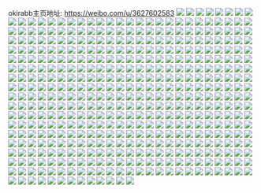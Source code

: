 okirabb主页地址: https://weibo.com/u/3627602583 
![](https://wx4.sinaimg.cn/mw2000/d838d297gy1h962qzg5bhj20u0140jzz.jpg) 
![](https://wx4.sinaimg.cn/mw2000/d838d297gy1h962qyjomoj20u0140qbp.jpg) 
![](https://wx4.sinaimg.cn/mw2000/d838d297gy1h909xjqplmj22c0340hdt.jpg) 
![](https://wx4.sinaimg.cn/mw2000/d838d297gy1h909xnvml2j22c0340npe.jpg) 
![](https://wx4.sinaimg.cn/mw2000/d838d297gy1h909xlpvwrj22c0340kjm.jpg) 
![](https://wx4.sinaimg.cn/mw2000/d838d297gy1h909xgbexjj22c03401ky.jpg) 
![](https://wx4.sinaimg.cn/mw2000/d838d297gy1h909xhuahoj22bz311u0x.jpg) 
![](https://wx4.sinaimg.cn/mw2000/d838d297gy1h8xla5p1idj20ty1hah7g.jpg) 
![](https://wx4.sinaimg.cn/mw2000/d838d297gy1h8xl4bt10aj22c02wve81.jpg) 
![](https://wx4.sinaimg.cn/mw2000/d838d297gy1h8xl4b0o30j21u32hfx3s.jpg) 
![](https://wx4.sinaimg.cn/mw2000/d838d297gy1h8xlaxd84kj20hk0u00wl.jpg) 
![](https://wx4.sinaimg.cn/mw2000/d838d297gy1h8xl3xs5s3j20k00zk41r.jpg) 
![](https://wx4.sinaimg.cn/mw2000/d838d297gy1h8xl3xgr56j20w11jojwt.jpg) 
![](https://wx4.sinaimg.cn/mw2000/d838d297gy1h8xl491vkjj20wd0ihten.jpg) 
![](https://wx4.sinaimg.cn/mw2000/d838d297gy1h8xl6fhgidj20sg47pb2a.jpg) 
![](https://wx4.sinaimg.cn/mw2000/d838d297gy1h8sabdpwy5j20vz1bzarz.jpg) 
![](https://wx4.sinaimg.cn/mw2000/d838d297gy1h8sabmod0nj21nz2hxu0x.jpg) 
![](https://wx4.sinaimg.cn/mw2000/d838d297gy1h8sabevnc0j20vz1bz7lj.jpg) 
![](https://wx4.sinaimg.cn/mw2000/d838d297gy1h8rwk1rmnij21sc2oihdt.jpg) 
![](https://wx4.sinaimg.cn/mw2000/d838d297gy1h8rwjh2dcuj20v01aih0a.jpg) 
![](https://wx4.sinaimg.cn/mw2000/d838d297gy1h8rwjs901bj21o02yohdt.jpg) 
![](https://wx4.sinaimg.cn/mw2000/d838d297gy1h8rwjmjaw3j220g328trf.jpg) 
![](https://wx4.sinaimg.cn/mw2000/d838d297gy1h8rwjo2kmij21yp2zrtwl.jpg) 
![](https://wx4.sinaimg.cn/mw2000/d838d297gy1h8rwjlk4eyj20kz0tln52.jpg) 
![](https://wx4.sinaimg.cn/mw2000/d838d297gy1h8rwjih2m8j22c03407wi.jpg) 
![](https://wx4.sinaimg.cn/mw2000/d838d297gy1h8pxc68vvlj22c03404qq.jpg) 
![](https://wx4.sinaimg.cn/mw2000/d838d297gy1h8pxbwbc37j20wi1yc7wh.jpg) 
![](https://wx4.sinaimg.cn/mw2000/d838d297gy1h8pxcf51qjj20k01000zi.jpg) 
![](https://wx4.sinaimg.cn/mw2000/d838d297gy1h8pxbzk1anj21sc2dskjl.jpg) 
![](https://wx4.sinaimg.cn/mw2000/d838d297gy1h8pxcaaippj22c0340qv5.jpg) 
![](https://wx4.sinaimg.cn/mw2000/d838d297gy1h8asyz87pfj20vt1kwqja.jpg) 
![](https://wx4.sinaimg.cn/mw2000/d838d297gy1h8asy1ztq0j20u2142467.jpg) 
![](https://wx4.sinaimg.cn/mw2000/d838d297gy1h8asy0z8juj21400u0n4n.jpg) 
![](https://wx4.sinaimg.cn/mw2000/d838d297gy1h8asy09ofwj20u0140n7e.jpg) 
![](https://wx4.sinaimg.cn/mw2000/d838d297gy1h8asz0cafwj21mc25s1kx.jpg) 
![](https://wx4.sinaimg.cn/mw2000/d838d297gy1h8asy1cb9lj20u014044v.jpg) 
![](https://wx4.sinaimg.cn/mw2000/d838d297gy1h8at3j289gj20i80rsdlp.jpg) 
![](https://wx4.sinaimg.cn/mw2000/d838d297gy1h8asy31twzj20u0140qa4.jpg) 
![](https://wx4.sinaimg.cn/mw2000/d838d297gy1h8asy4jtapj21kb16l4el.jpg) 
![](https://wx4.sinaimg.cn/mw2000/d838d297gy1h850xac4hhj22yo1o0npd.jpg) 
![](https://wx4.sinaimg.cn/mw2000/d838d297gy1h850xc5o5tj22yo1o0npd.jpg) 
![](https://wx4.sinaimg.cn/mw2000/d838d297gy1h850x7gjhcj22yo1o0hdt.jpg) 
![](https://wx4.sinaimg.cn/mw2000/d838d297gy1h850x5ses0j22yo1o0npd.jpg) 
![](https://wx4.sinaimg.cn/mw2000/d838d297gy1h83hiuzdktj20sg0hrtdn.jpg) 
![](https://wx4.sinaimg.cn/mw2000/d838d297gy1h828f6frisj21401z41g5.jpg) 
![](https://wx4.sinaimg.cn/mw2000/d838d297gy1h828f710ftj20k00zk77f.jpg) 
![](https://wx4.sinaimg.cn/mw2000/d838d297gy1h814up05rcj21bv1zp4qp.jpg) 
![](https://wx4.sinaimg.cn/mw2000/d838d297gy1h814uroswwj20x918cgx9.jpg) 
![](https://wx4.sinaimg.cn/mw2000/d838d297gy1h814ucnq59j20oq0wzn39.jpg) 
![](https://wx4.sinaimg.cn/mw2000/d838d297gy1h814ue222xj21341g5tob.jpg) 
![](https://wx4.sinaimg.cn/mw2000/d838d297gy1h814uj78yxj213f1gkart.jpg) 
![](https://wx4.sinaimg.cn/mw2000/d838d297gy1h814ufgw80j20wi152du9.jpg) 
![](https://wx4.sinaimg.cn/mw2000/d838d297gy1h814ubuyfmj22452x24qq.jpg) 
![](https://wx4.sinaimg.cn/mw2000/d838d297gy1h814uhd3gwj20yt15q15z.jpg) 
![](https://wx4.sinaimg.cn/mw2000/d838d297gy1h82ma5xfwaj20sg1bgdr7.jpg) 
![](https://wx4.sinaimg.cn/mw2000/d838d297gy1h82ma6tt09j20sg1aoqfg.jpg) 
![](https://wx4.sinaimg.cn/mw2000/d838d297gy1h865mgsvg9j20vt1kwnds.jpg) 
![](https://wx4.sinaimg.cn/mw2000/d838d297gy1h7xjriyq9sj20ti0t1n0i.jpg) 
![](https://wx4.sinaimg.cn/mw2000/d838d297gy1h7up2nchpqj20u00nvdkp.jpg) 
![](https://wx4.sinaimg.cn/mw2000/d838d297gy1h7l17kjmkwj20k50jhjue.jpg) 
![](https://wx4.sinaimg.cn/mw2000/d838d297gy1h7dzklw5ypj20n01dsaey.jpg) 
![](https://wx4.sinaimg.cn/mw2000/d838d297gy1h7dyynibhvj22c0340e82.jpg) 
![](https://wx4.sinaimg.cn/mw2000/d838d297gy1h7dyzdpr6dj22c03401kz.jpg) 
![](https://wx4.sinaimg.cn/mw2000/d838d297gy1h7dzeokkgxj21n5340b29.jpg) 
![](https://wx4.sinaimg.cn/mw2000/d838d297gy1h7dzeq4nhcj217z13yjss.jpg) 
![](https://wx4.sinaimg.cn/mw2000/d838d297gy1h7dzesreovj22c0340x1k.jpg) 
![](https://wx4.sinaimg.cn/mw2000/d838d297gy1h7s2idge4aj216g1kwtmm.jpg) 
![](https://wx4.sinaimg.cn/mw2000/d838d297gy1h7s2j0lta6j21tf2cz1kx.jpg) 
![](https://wx4.sinaimg.cn/mw2000/d838d297gy1h78r3pubjoj214020a423.jpg) 
![](https://wx4.sinaimg.cn/mw2000/d838d297gy1h78r3us47cj21o02njkjl.jpg) 
![](https://wx4.sinaimg.cn/mw2000/d838d297gy1h78r3nsmzoj211s1efq7l.jpg) 
![](https://wx4.sinaimg.cn/mw2000/d838d297gy1h78r3ojfzqj20ys1afq5u.jpg) 
![](https://wx4.sinaimg.cn/mw2000/d838d297gy1h78r3mpi27j2105162jt3.jpg) 
![](https://wx4.sinaimg.cn/mw2000/d838d297gy1h78r3lxso8j213y1gqafs.jpg) 
![](https://wx4.sinaimg.cn/mw2000/d838d297gy1h78r3zwaoqj20tg13aap2.jpg) 
![](https://wx4.sinaimg.cn/mw2000/d838d297gy1h78r3kja92j22c0340qsw.jpg) 
![](https://wx4.sinaimg.cn/mw2000/d838d297gy1h72zmeqw7yj21o02you0x.jpg) 
![](https://wx4.sinaimg.cn/mw2000/d838d297gy1h72zmnnadlj21o02yodnb.jpg) 
![](https://wx4.sinaimg.cn/mw2000/d838d297gy1h72zlxyrdlj21o02yoqv5.jpg) 
![](https://wx4.sinaimg.cn/mw2000/d838d297gy1h72zmpp32rj20mz14m44e.jpg) 
![](https://wx4.sinaimg.cn/mw2000/d838d297gy1h72zm6lez0j21o02you0x.jpg) 
![](https://wx4.sinaimg.cn/mw2000/d838d297gy1h72zlpvzqoj21o02yox6p.jpg) 
![](https://wx4.sinaimg.cn/mw2000/d838d297gy1h6zyezni3ej20n01ds7lb.jpg) 
![](https://wx4.sinaimg.cn/mw2000/d838d297gy1h6s5un2zxzj20u01hcgyd.jpg) 
![](https://wx4.sinaimg.cn/mw2000/d838d297gy1h6s5uugxo7j21111tukam.jpg) 
![](https://wx4.sinaimg.cn/mw2000/d838d297gy1h6m89vyp7zj20k00zkweu.jpg) 
![](https://wx4.sinaimg.cn/mw2000/d838d297gy1h6m89vi99gj20n01dsth7.jpg) 
![](https://wx4.sinaimg.cn/mw2000/d838d297gy1h6m89wslypj20u01hcdla.jpg) 
![](https://wx4.sinaimg.cn/mw2000/d838d297gy1h6lkmjlz49j214t1kwdqm.jpg) 
![](https://wx4.sinaimg.cn/mw2000/d838d297gy1h6lkooy6jzj20sg23unlv.jpg) 
![](https://wx4.sinaimg.cn/mw2000/d838d297gy1h6llp1ng2cj21fp23qtsp.jpg) 
![](https://wx4.sinaimg.cn/mw2000/d838d297gy1h6llppc3wmj20lk0jfjsf.jpg) 
![](https://wx4.sinaimg.cn/mw2000/d838d297gy1h6llqa68z8j20sg4t8guc.jpg) 
![](https://wx4.sinaimg.cn/mw2000/d838d297gy1h828x8mrgaj216g1kwtmm.jpg) 
![](https://wx4.sinaimg.cn/mw2000/d838d297gy1h6hztuac0uj21jk2zt4na.jpg) 
![](https://wx4.sinaimg.cn/mw2000/d838d297gy1h6hzty07izj21r029ekgs.jpg) 
![](https://wx4.sinaimg.cn/mw2000/d838d297gy1h6hwn8a10ej221o2q8djg.jpg) 
![](https://wx4.sinaimg.cn/mw2000/d838d297gy1h6hwna8baqj22bb35r1kx.jpg) 
![](https://wx4.sinaimg.cn/mw2000/d838d297gy1h6hwn5srz8j21au2b9e81.jpg) 
![](https://wx4.sinaimg.cn/mw2000/d838d297gy1h6hwn9ap7fj22c034vquj.jpg) 
![](https://wx4.sinaimg.cn/mw2000/d838d297gy1h6hwmy5a8rj20yc19sgxi.jpg) 
![](https://wx4.sinaimg.cn/mw2000/d838d297gy1h6hwn79ffsj220z2sob29.jpg) 
![](https://wx4.sinaimg.cn/mw2000/d838d297gy1h6kcbxgpiqj21sc2ds4qq.jpg) 
![](https://wx4.sinaimg.cn/mw2000/d838d297gy1h6kcc5130ij21sc2dstte.jpg) 
![](https://wx4.sinaimg.cn/mw2000/d838d297gy1h6kccixzu8j21sc2ds7wh.jpg) 
![](https://wx4.sinaimg.cn/mw2000/d838d297gy1h6fjf93jawj21k92tgagx.jpg) 
![](https://wx4.sinaimg.cn/mw2000/d838d297gy1h6fjffpltnj21kq2u2u0x.jpg) 
![](https://wx4.sinaimg.cn/mw2000/d838d297gy1h68tsqitbsj20mn14x3zd.jpg) 
![](https://wx4.sinaimg.cn/mw2000/d838d297gy1h68tsr54anj20mo14j3z7.jpg) 
![](https://wx4.sinaimg.cn/mw2000/d838d297gy1h68tsubphrj20m514o7ba.jpg) 
![](https://wx4.sinaimg.cn/mw2000/d838d297gy1h68tstdj6ej20mr14jjs5.jpg) 
![](https://wx4.sinaimg.cn/mw2000/d838d297gy1h68tslot5xj22c035q4qp.jpg) 
![](https://wx4.sinaimg.cn/mw2000/d838d297gy1h68tsmxe8dj22c03404qp.jpg) 
![](https://wx4.sinaimg.cn/mw2000/d838d297gy1h68tsp00bkj21sc2ds7wh.jpg) 
![](https://wx4.sinaimg.cn/mw2000/d838d297gy1h68uz0x3wyj20dh0nzmzt.jpg) 
![](https://wx4.sinaimg.cn/mw2000/d838d297gy1h68tsk442dj20n01ds14u.jpg) 
![](https://wx4.sinaimg.cn/mw2000/d838d297gy1h68tymlbwrj20tu13umyv.jpg) 
![](https://wx4.sinaimg.cn/mw2000/d838d297gy1h68u2tz8lij20tu13u75c.jpg) 
![](https://wx4.sinaimg.cn/mw2000/d838d297gy1h56lddx2l3j216t1kwb29.jpg) 
![](https://wx4.sinaimg.cn/mw2000/d838d297gy1h56ld9joxnj216o1lcqtr.jpg) 
![](https://wx4.sinaimg.cn/mw2000/d838d297gy1h56lcsbs5hj216o1kw1f3.jpg) 
![](https://wx4.sinaimg.cn/mw2000/d838d297gy1h56lcr85btj22c0340qv7.jpg) 
![](https://wx4.sinaimg.cn/mw2000/d838d297gy1h56lcljnnwj22c0316b2a.jpg) 
![](https://wx4.sinaimg.cn/mw2000/d838d297gy1h56lcng2ojj22bv33u7wi.jpg) 
![](https://wx4.sinaimg.cn/mw2000/d838d297gy1h56lcjo4jkj224034oe82.jpg) 
![](https://wx4.sinaimg.cn/mw2000/d838d297gy1h56ldn2i6mj20vu1n5dsi.jpg) 
![](https://wx4.sinaimg.cn/mw2000/d838d297gy1h56ldm33h4j20vh1pana0.jpg) 
![](https://wx4.sinaimg.cn/mw2000/d838d297gy1h56lczaijaj22c02wm1kx.jpg) 
![](https://wx4.sinaimg.cn/mw2000/d838d297gy1h58syp7e5hj20xz18ugvr.jpg) 
![](https://wx4.sinaimg.cn/mw2000/d838d297gy1h58syocqm3j20iy0sgahh.jpg) 
![](https://wx4.sinaimg.cn/mw2000/d838d297gy1h58t044qesj21eu1uokaa.jpg) 
![](https://wx4.sinaimg.cn/mw2000/d838d297gy1h4p6bvf6bqj20ms18vn6h.jpg) 
![](https://wx4.sinaimg.cn/mw2000/d838d297gy1h4p6cycwy8j20k00zkaeu.jpg) 
![](https://wx4.sinaimg.cn/mw2000/d838d297gy1h4p6ctx3oyj22bz354x6s.jpg) 
![](https://wx4.sinaimg.cn/mw2000/d838d297gy1h4i9zlthnqj21o02yo4qq.jpg) 
![](https://wx4.sinaimg.cn/mw2000/d838d297gy1h4i9zx12eoj21mq2yob2a.jpg) 
![](https://wx4.sinaimg.cn/mw2000/d838d297gy1h4i9zcc438j21o02yo1ky.jpg) 
![](https://wx4.sinaimg.cn/mw2000/d838d297gy1h4i9ytz2fzj22c03404qr.jpg) 
![](https://wx4.sinaimg.cn/mw2000/d838d297gy1h4h3vj2ye3j229o340npe.jpg) 
![](https://wx4.sinaimg.cn/mw2000/d838d297gy1h4h3vf689lj22c034zhdt.jpg) 
![](https://wx4.sinaimg.cn/mw2000/d838d297gy1h4h3vbhaz7j22c0340qv5.jpg) 
![](https://wx4.sinaimg.cn/mw2000/d838d297gy1h4h3vo332fj22652w7x6q.jpg) 
![](https://wx4.sinaimg.cn/mw2000/d838d297gy1h4h3vdr1iej22c034hhdu.jpg) 
![](https://wx4.sinaimg.cn/mw2000/d838d297gy1h4ev04nsvvj221e2lju0x.jpg) 
![](https://wx4.sinaimg.cn/mw2000/d838d297gy1h4bdz7vgkoj22c0340u0x.jpg) 
![](https://wx4.sinaimg.cn/mw2000/d838d297gy1h4bdz19vabj20n0171dkc.jpg) 
![](https://wx4.sinaimg.cn/mw2000/d838d297gy1h46xm0t3kbj224n33wkjm.jpg) 
![](https://wx4.sinaimg.cn/mw2000/d838d297gy1h44c7790kcj22c0340qv5.jpg) 
![](https://wx4.sinaimg.cn/mw2000/d838d297gy1h44c70hppcj22c0340u0x.jpg) 
![](https://wx4.sinaimg.cn/mw2000/d838d297gy1h44c75fdbpj22c0340u0x.jpg) 
![](https://wx4.sinaimg.cn/mw2000/d838d297gy1h44c72zuwnj23402c0kjm.jpg) 
![](https://wx4.sinaimg.cn/mw2000/d838d297gy1h43d22tehdj20n018wwml.jpg) 
![](https://wx4.sinaimg.cn/mw2000/d838d297gy1h43d2dm7nnj22c02c04qp.jpg) 
![](https://wx4.sinaimg.cn/mw2000/d838d297gy1h43d2c7wn9j22c033zqv5.jpg) 
![](https://wx4.sinaimg.cn/mw2000/d838d297gy1h43d2npc4uj20n01907a8.jpg) 
![](https://wx4.sinaimg.cn/mw2000/d838d297gy1h43d9f48ywj21le2v4u0x.jpg) 
![](https://wx4.sinaimg.cn/mw2000/d838d297gy1h43e2hxlw6j20k00zkgrk.jpg) 
![](https://wx4.sinaimg.cn/mw2000/d838d297gy1h43d31j0mlj21o02yo4qq.jpg) 
![](https://wx4.sinaimg.cn/mw2000/d838d297gy1h43d9oxi58j22c02c0qv5.jpg) 
![](https://wx4.sinaimg.cn/mw2000/d838d297gy1h45eqlq294j21mn2yokjl.jpg) 
![](https://wx4.sinaimg.cn/mw2000/d838d297gy1h45eqph31wj20tu13u15w.jpg) 
![](https://wx4.sinaimg.cn/mw2000/d838d297gy1h3kk4p38scj21xz2ufb29.jpg) 
![](https://wx4.sinaimg.cn/mw2000/d838d297gy1h3kkoeo1dlj21ic2qsx6p.jpg) 
![](https://wx4.sinaimg.cn/mw2000/d838d297gy1h3kk87qeb8j22ai2w5hb4.jpg) 
![](https://wx4.sinaimg.cn/mw2000/d838d297gy1h3habf63djj20ly18h45a.jpg) 
![](https://wx4.sinaimg.cn/mw2000/d838d297gy1h3hab5x6jhj20u01404gj.jpg) 
![](https://wx4.sinaimg.cn/mw2000/d838d297gy1h3habbkfu9j20pv1a9wl9.jpg) 
![](https://wx4.sinaimg.cn/mw2000/d838d297gy1h3hab70iobj20sg0fsq8y.jpg) 
![](https://wx4.sinaimg.cn/mw2000/d838d297gy1h3hab6giu3j20u017qgrj.jpg) 
![](https://wx4.sinaimg.cn/mw2000/d838d297gy1h3habgt0l2j22c0340qv5.jpg) 
![](https://wx4.sinaimg.cn/mw2000/d838d297ly1h3q2pht7cjj21h92mpqv5.jpg) 
![](https://wx4.sinaimg.cn/mw2000/d838d297gy1h387hogibjj20v92ppe0z.jpg) 
![](https://wx4.sinaimg.cn/mw2000/d838d297gy1h387hqbrcaj20v915pgud.jpg) 
![](https://wx4.sinaimg.cn/mw2000/d838d297gy1h387hr19mwj20v918pk1a.jpg) 
![](https://wx4.sinaimg.cn/mw2000/d838d297gy1h387hpq0ycj20n01dswvt.jpg) 
![](https://wx4.sinaimg.cn/mw2000/d838d297gy1h387hzylqaj20n01dswsd.jpg) 
![](https://wx4.sinaimg.cn/mw2000/d838d297gy1h387huu4kqj20v91fptkz.jpg) 
![](https://wx4.sinaimg.cn/mw2000/d838d297gy1h387hvqu7aj20v91fp15r.jpg) 
![](https://wx4.sinaimg.cn/mw2000/d838d297gy1h387hweub7j20v912pq9n.jpg) 
![](https://wx4.sinaimg.cn/mw2000/d838d297gy1h387hxs1ajj20v91epwtb.jpg) 
![](https://wx4.sinaimg.cn/mw2000/d838d297gy1h387hyek07j20v91np4d3.jpg) 
![](https://wx4.sinaimg.cn/mw2000/d838d297gy1h387hz2gy9j20v91gptma.jpg) 
![](https://wx4.sinaimg.cn/mw2000/d838d297gy1h387ht0lucj20n01dsk44.jpg) 
![](https://wx4.sinaimg.cn/mw2000/d838d297gy1h37nr2o7ktj20mz0uoadq.jpg) 
![](https://wx4.sinaimg.cn/mw2000/d838d297gy1h37np9c7chj20n00csn0b.jpg) 
![](https://wx4.sinaimg.cn/mw2000/d838d297gy1h37np8slahj20n00cstc7.jpg) 
![](https://wx4.sinaimg.cn/mw2000/d838d297gy1h37npkbzwjj22c0340hdt.jpg) 
![](https://wx4.sinaimg.cn/mw2000/d838d297gy1h37nq5y3b5j20n018ete0.jpg) 
![](https://wx4.sinaimg.cn/mw2000/d838d297gy1h31cegwjgkj20v91epwvt.jpg) 
![](https://wx4.sinaimg.cn/mw2000/d838d297gy1h31cehh5x6j20v91np4kj.jpg) 
![](https://wx4.sinaimg.cn/mw2000/d838d297gy1h31cehzss9j20v918pk33.jpg) 
![](https://wx4.sinaimg.cn/mw2000/d838d297gy1h31cej744lj20v91qpe32.jpg) 
![](https://wx4.sinaimg.cn/mw2000/d838d297gy1h31ceihmnnj20v918pani.jpg) 
![](https://wx4.sinaimg.cn/mw2000/d838d297gy1h31cejq8vfj20v90zp460.jpg) 
![](https://wx4.sinaimg.cn/mw2000/d838d297gy1h306uuvwbvj20v91ap15a.jpg) 
![](https://wx4.sinaimg.cn/mw2000/d838d297gy1h306uvdbmlj20v91mpwyv.jpg) 
![](https://wx4.sinaimg.cn/mw2000/d838d297gy1h306uvxpa7j20v91jp7m9.jpg) 
![](https://wx4.sinaimg.cn/mw2000/d838d297gy1h306uwh3ygj20v91mph5h.jpg) 
![](https://wx4.sinaimg.cn/mw2000/d838d297gy1h30780linej20v91ope0k.jpg) 
![](https://wx4.sinaimg.cn/mw2000/d838d297gy1h307814hhxj20v91cpk5i.jpg) 
![](https://wx4.sinaimg.cn/mw2000/d838d297gy1h2psgisei1j20v91cpaoi.jpg) 
![](https://wx4.sinaimg.cn/mw2000/d838d297gy1h2psghtm7kj20v919pwpm.jpg) 
![](https://wx4.sinaimg.cn/mw2000/d838d297gy1h2psgjmk6bj20v916pdpx.jpg) 
![](https://wx4.sinaimg.cn/mw2000/d838d297gy1h2psgkrs9rj20v91fp17i.jpg) 
![](https://wx4.sinaimg.cn/mw2000/d838d297gy1h2psggukq9j20v919pn8s.jpg) 
![](https://wx4.sinaimg.cn/mw2000/d838d297gy1h2psgllrjsj20v910p45b.jpg) 
![](https://wx4.sinaimg.cn/mw2000/d838d297gy1h2oe7fgp40j22c03401ky.jpg) 
![](https://wx4.sinaimg.cn/mw2000/d838d297gy1h2oe89iqg3j20sg16odxx.jpg) 
![](https://wx4.sinaimg.cn/mw2000/d838d297gy1h2oe9gs5lsj22c0340npd.jpg) 
![](https://wx4.sinaimg.cn/mw2000/d838d297gy1h2oe9jcunnj22c0340hdu.jpg) 
![](https://wx4.sinaimg.cn/mw2000/d838d297gy1h2oe6vw0qcj213t0tvqjn.jpg) 
![](https://wx4.sinaimg.cn/mw2000/d838d297ly1h2oglgurn6j22c03407wi.jpg) 
![](https://wx4.sinaimg.cn/mw2000/d838d297ly1h2ogq3aqsmj22c0340e81.jpg) 
![](https://wx4.sinaimg.cn/mw2000/d838d297gy1h2psp9z3kfj22c0340npd.jpg) 
![](https://wx4.sinaimg.cn/mw2000/d838d297gy1h2psx042k5j21c92ds1kx.jpg) 
![](https://wx4.sinaimg.cn/mw2000/d838d297gy1h2psxiilrdj22c0353u0x.jpg) 
![](https://wx4.sinaimg.cn/mw2000/d838d297gy1h2psy70vn1j22c034t4qs.jpg) 
![](https://wx4.sinaimg.cn/mw2000/d838d297gy1h2psyyvmhbj21400u0amn.jpg) 
![](https://wx4.sinaimg.cn/mw2000/d838d297gy1h2gce55874j21ga1xz4qp.jpg) 
![](https://wx4.sinaimg.cn/mw2000/d838d297gy1h2gce752i1j22c01py4iy.jpg) 
![](https://wx4.sinaimg.cn/mw2000/d838d297gy1h2gcfrgizdj20sg0vsqbt.jpg) 
![](https://wx4.sinaimg.cn/mw2000/d838d297gy1h2gcex8x2hj20sg1nq4qn.jpg) 
![](https://wx4.sinaimg.cn/mw2000/d838d297gy1h2gcg4i16ej21o02yoe82.jpg) 
![](https://wx4.sinaimg.cn/mw2000/d838d297gy1h2gce0wxbxj22c0340u0x.jpg) 
![](https://wx4.sinaimg.cn/mw2000/d838d297gy1h2gce3d9qpj22c02c0kjl.jpg) 
![](https://wx4.sinaimg.cn/mw2000/d838d297gy1h2gcesj15aj22c030ab2a.jpg) 
![](https://wx4.sinaimg.cn/mw2000/d838d297gy1h2gcekthiuj22c0340npe.jpg) 
![](https://wx4.sinaimg.cn/mw2000/d838d297gy1h2gcehcbsdj223u35sb2a.jpg) 
![](https://wx4.sinaimg.cn/mw2000/d838d297gy1h2gcfexcq7j21o02yoe82.jpg) 
![](https://wx4.sinaimg.cn/mw2000/d838d297gy1h2gcfpi9nhj21mj2skb2a.jpg) 
![](https://wx4.sinaimg.cn/mw2000/d838d297gy1h2gcghv5u4j21o02you0y.jpg) 
![](https://wx4.sinaimg.cn/mw2000/d838d297gy1h2gcf1h1e2j20sg28l4qp.jpg) 
![](https://wx4.sinaimg.cn/mw2000/d838d297gy1h2gcf78c4dj21520uttk9.jpg) 
![](https://wx4.sinaimg.cn/mw2000/d838d297gy1h29jqhnowjj20v913paj2.jpg) 
![](https://wx4.sinaimg.cn/mw2000/d838d297gy1h29jqlm4k7j20v913p101.jpg) 
![](https://wx4.sinaimg.cn/mw2000/d838d297gy1h29jqoewepj20v916pgwi.jpg) 
![](https://wx4.sinaimg.cn/mw2000/d838d297gy1h29jqt50gqj20v913p11w.jpg) 
![](https://wx4.sinaimg.cn/mw2000/d838d297gy1h29jqvw0eoj20v919pds6.jpg) 
![](https://wx4.sinaimg.cn/mw2000/d838d297gy1h29jr234ckj20v919p49l.jpg) 
![](https://wx4.sinaimg.cn/mw2000/d838d297gy1h29jr54x8lj20v919p4as.jpg) 
![](https://wx4.sinaimg.cn/mw2000/d838d297gy1h29jqds8b8j20v910ptew.jpg) 
![](https://wx4.sinaimg.cn/mw2000/d838d297gy1h29jr798b0j20v91fpwtu.jpg) 
![](https://wx4.sinaimg.cn/mw2000/d838d297gy1h29jrayosaj20v91cpdt8.jpg) 
![](https://wx4.sinaimg.cn/mw2000/d838d297gy1h29jrdo1htj20v90xp79k.jpg) 
![](https://wx4.sinaimg.cn/mw2000/d838d297gy1h29jrhl8qfj20v91lpato.jpg) 
![](https://wx4.sinaimg.cn/mw2000/d838d297gy1h29jrrqd3uj20v916pajy.jpg) 
![](https://wx4.sinaimg.cn/mw2000/d838d297gy1h29jrpty7ij20v91ipdyn.jpg) 
![](https://wx4.sinaimg.cn/mw2000/d838d297gy1h29jrt9wvaj20v916pn8k.jpg) 
![](https://wx4.sinaimg.cn/mw2000/d838d297gy1h1bv2w35lcj21bu2job29.jpg) 
![](https://wx4.sinaimg.cn/mw2000/d838d297gy1h1bv2sv5lwj21c22n5b29.jpg) 
![](https://wx4.sinaimg.cn/mw2000/d838d297gy1h1bv2ztqzbj21ad2ppu0x.jpg) 
![](https://wx4.sinaimg.cn/mw2000/d838d297gy1h1bv342196j21cg2n2npd.jpg) 
![](https://wx4.sinaimg.cn/mw2000/d838d297gy1h1bv3wves1j20mz0es773.jpg) 
![](https://wx4.sinaimg.cn/mw2000/d838d297gy1h0xyfm3mjyj20sf0sik2j.jpg) 
![](https://wx4.sinaimg.cn/mw2000/d838d297gy1h0xwpom7ppj235s2dce82.jpg) 
![](https://wx4.sinaimg.cn/mw2000/d838d297gy1h0xwpwn83uj21lm25sax3.jpg) 
![](https://wx4.sinaimg.cn/mw2000/d838d297gy1h0xwq3rzufj21o02w4qv6.jpg) 
![](https://wx4.sinaimg.cn/mw2000/d838d297gy1h0xwqdwfw6j21br2yie82.jpg) 
![](https://wx4.sinaimg.cn/mw2000/d838d297gy1h0xwqn372vj21bb2fw1ky.jpg) 
![](https://wx4.sinaimg.cn/mw2000/d838d297gy1h0xwvmyd6qj21mt26f7wh.jpg) 
![](https://wx4.sinaimg.cn/mw2000/d838d297gy1h0xwsv3ec6j22c0340ne2.jpg) 
![](https://wx4.sinaimg.cn/mw2000/d838d297gy1h0xwssvof0j22c0340b2b.jpg) 
![](https://wx4.sinaimg.cn/mw2000/d838d297gy1h0xwtdswa8j21vd2c8e82.jpg) 
![](https://wx4.sinaimg.cn/mw2000/d838d297gy1h0xwtv3tavj21nw2bue82.jpg) 
![](https://wx4.sinaimg.cn/mw2000/d838d297gy1h0xwp30zcej22ds1sce82.jpg) 
![](https://wx4.sinaimg.cn/mw2000/d838d297gy1h0xwujfrtgj22c0340b2b.jpg) 
![](https://wx4.sinaimg.cn/mw2000/d838d297gy1h0xwrsci5fj22bq35rnpf.jpg) 
![](https://wx4.sinaimg.cn/mw2000/d838d297gy1h0xwvtyr4tj22c0340npd.jpg) 
![](https://wx4.sinaimg.cn/mw2000/d838d297gy1h0scal3b9tj21o02yo7wh.jpg) 
![](https://wx4.sinaimg.cn/mw2000/d838d297gy1h0scarmaz5j21o02yo4qp.jpg) 
![](https://wx4.sinaimg.cn/mw2000/d838d297gy1h0scme51l5j22c0340e81.jpg) 
![](https://wx4.sinaimg.cn/mw2000/d838d297gy1h0scatud5lj20n00r1myx.jpg) 
![](https://wx4.sinaimg.cn/mw2000/d838d297gy1h0scasf7kgj20mz19gq83.jpg) 
![](https://wx4.sinaimg.cn/mw2000/d838d297gy1h0scate442j20n019k0x3.jpg) 
![](https://wx4.sinaimg.cn/mw2000/d838d297gy1h0537h27bxj20u00u0afp.jpg) 
![](https://wx4.sinaimg.cn/mw2000/d838d297gy1h008lmolqcj20oc0yhwld.jpg) 
![](https://wx4.sinaimg.cn/mw2000/d838d297gy1h008pustrsj20n01dsgo9.jpg) 
![](https://wx4.sinaimg.cn/mw2000/d838d297gy1h008lpd4htj22c0340hdt.jpg) 
![](https://wx4.sinaimg.cn/mw2000/d838d297gy1h008oi6fj8j20n017o77c.jpg) 
![](https://wx4.sinaimg.cn/mw2000/d838d297gy1h1yxylsex4j223n2su1kx.jpg) 
![](https://wx4.sinaimg.cn/mw2000/d838d297gy1h1yxykam95j23402c0x6p.jpg) 
![](https://wx4.sinaimg.cn/mw2000/d838d297gy1h1yxymdlsnj20v913p101.jpg) 
![](https://wx4.sinaimg.cn/mw2000/d838d297gy1gzlhaipqs0j20v913p7by.jpg) 
![](https://wx4.sinaimg.cn/mw2000/d838d297gy1gzlhaj9krwj20v916pqcs.jpg) 
![](https://wx4.sinaimg.cn/mw2000/d838d297gy1gzlhajz4dxj20v91np1c8.jpg) 
![](https://wx4.sinaimg.cn/mw2000/d838d297gy1gzlhakn26oj20v91bpgyv.jpg) 
![](https://wx4.sinaimg.cn/mw2000/d838d297gy1gzc8t07o0qj20u01hcatb.jpg) 
![](https://wx4.sinaimg.cn/mw2000/d838d297gy1gzc8rzo1onj20ny0vyq8q.jpg) 
![](https://wx4.sinaimg.cn/mw2000/d838d297gy1gzc8siy954j21jx2bwe81.jpg) 
![](https://wx4.sinaimg.cn/mw2000/d838d297gy1gzc8sczojsj22c033zx6q.jpg) 
![](https://wx4.sinaimg.cn/mw2000/d838d297gy1gzc8sshaoxj22c0340e82.jpg) 
![](https://wx4.sinaimg.cn/mw2000/d838d297gy1gz7ab9l4byj20lw14ldke.jpg) 
![](https://wx4.sinaimg.cn/mw2000/d838d297gy1gz7ab6oou9j20mf14m786.jpg) 
![](https://wx4.sinaimg.cn/mw2000/d838d297gy1gz7ab5aq6hj20n014ejvv.jpg) 
![](https://wx4.sinaimg.cn/mw2000/d838d297gy1gz7ab7ale7j20m714uq7j.jpg) 
![](https://wx4.sinaimg.cn/mw2000/d838d297gy1gyehyjwnz5j21v32hhb29.jpg) 
![](https://wx4.sinaimg.cn/mw2000/d838d297gy1gyehyhkjvcj21ju2yob2a.jpg) 
![](https://wx4.sinaimg.cn/mw2000/d838d297gy1gyehyk9mnfj20yq1bvtn9.jpg) 
![](https://wx4.sinaimg.cn/mw2000/d838d297gy1gyehyfjhjfj20k30s844d.jpg) 
![](https://wx4.sinaimg.cn/mw2000/d838d297gy1gyehydmz66j22c0340kjm.jpg) 
![](https://wx4.sinaimg.cn/mw2000/d838d297gy1gyehygfebuj21am2jie81.jpg) 
![](https://wx4.sinaimg.cn/mw2000/d838d297gy1gy7fpe0tujj22c02c0e82.jpg) 
![](https://wx4.sinaimg.cn/mw2000/d838d297gy1gxnydm57u3j21jl224e81.jpg) 
![](https://wx4.sinaimg.cn/mw2000/d838d297gy1gxnydsndzsj21gj25pkjl.jpg) 
![](https://wx4.sinaimg.cn/mw2000/d838d297gy1gxnye1wqjjj21l2243u0x.jpg) 
![](https://wx4.sinaimg.cn/mw2000/d838d297gy1gxnye3jh1aj21h327mx6p.jpg) 
![](https://wx4.sinaimg.cn/mw2000/d838d297gy1gxmo1hfkutj22uf22zhax.jpg) 
![](https://wx4.sinaimg.cn/mw2000/d838d297gy1gxmo1f1napj23402c04qq.jpg) 
![](https://wx4.sinaimg.cn/mw2000/d838d297gy1gxmo1jhr00j20z91pa144.jpg) 
![](https://wx4.sinaimg.cn/mw2000/d838d297gy1gxmo5wsf2sj20jq0yg79t.jpg) 
![](https://wx4.sinaimg.cn/mw2000/d838d297gy1gxmo0pmjotj22c02c0qv5.jpg) 
![](https://wx4.sinaimg.cn/mw2000/d838d297gy1h1t2iptuiej23402c0qv7.jpg) 
![](https://wx4.sinaimg.cn/mw2000/d838d297gy1gwo6ibvpvoj20mq0ub476.jpg) 
![](https://wx4.sinaimg.cn/mw2000/d838d297gy1gwkochqwcnj20lz0td78n.jpg) 
![](https://wx4.sinaimg.cn/mw2000/d838d297gy1gwkock1njrj20n00uoqec.jpg) 
![](https://wx4.sinaimg.cn/mw2000/d838d297gy1gxd5hhktbvj20n00ueq75.jpg) 
![](https://wx4.sinaimg.cn/mw2000/d838d297gy1gxd5hit3k9j22c0340e81.jpg) 
![](https://wx4.sinaimg.cn/mw2000/d838d297gy1gxd5hgnwf1j22c0340npd.jpg) 
![](https://wx4.sinaimg.cn/mw2000/d838d297gy1gwdko465yyj22c0340e83.jpg) 
![](https://wx4.sinaimg.cn/mw2000/d838d297gy1gwbbrhm3kdj22c0340x6p.jpg) 
![](https://wx4.sinaimg.cn/mw2000/d838d297gy1gwb8ihprcgj22c0340b2c.jpg) 
![](https://wx4.sinaimg.cn/mw2000/d838d297gy1gvu5tv8vwuj22c0341b2a.jpg) 
![](https://wx4.sinaimg.cn/mw2000/003Xv395gy1gvkqj6qy2nj61m32rd4qp02.jpg) 
![](https://wx4.sinaimg.cn/mw2000/003Xv395gy1gvakxvrvqdj62c02c0b2902.jpg) 
![](https://wx4.sinaimg.cn/mw2000/d838d297gy1gu742cvpf0j20ma0ua7a9.jpg) 
![](https://wx4.sinaimg.cn/mw2000/d838d297gy1gu742c2j3fj20mn0ukgr0.jpg) 
![](https://wx4.sinaimg.cn/mw2000/d838d297gy1gt69l9wtmzj22bd30le5k.jpg) 
![](https://wx4.sinaimg.cn/mw2000/d838d297gy1gt69lbns6uj23402c0kjl.jpg) 
![](https://wx4.sinaimg.cn/mw2000/d838d297gy1gt69l5vzhbj20zk0k0n1s.jpg) 
![](https://wx4.sinaimg.cn/mw2000/003Xv395gy1gt5xq6s17aj60vc15sdtt02.jpg) 
![](https://wx4.sinaimg.cn/mw2000/d838d297gy1gt5xwdda9ij23402c01kx.jpg) 
![](https://wx4.sinaimg.cn/mw2000/d838d297gy1gt5xypkwlfj22ai2ai7wh.jpg) 
![](https://wx4.sinaimg.cn/mw2000/d838d297gy1gt5778x27ej21zy340hdt.jpg) 
![](https://wx4.sinaimg.cn/mw2000/d838d297gy1gt578q9seuj20tj13dgrz.jpg) 
![](https://wx4.sinaimg.cn/mw2000/d838d297gy1gt54on8avej20vc14j7f8.jpg) 
![](https://wx4.sinaimg.cn/mw2000/d838d297gy1gssetq63wij20sg77y4qr.jpg) 
![](https://wx4.sinaimg.cn/mw2000/d838d297gy1gsr480yiy7j226d26d7wi.jpg) 
![](https://wx4.sinaimg.cn/mw2000/d838d297gy1gsr47l1g7zj22c03401l1.jpg) 
![](https://wx4.sinaimg.cn/mw2000/d838d297gy1gsr48dnrisj22a431hqv6.jpg) 
![](https://wx4.sinaimg.cn/mw2000/d838d297gy1gsr46zvo6yj22c0340u10.jpg) 
![](https://wx4.sinaimg.cn/mw2000/d838d297gy1gsr46lo561j22c02c0b2c.jpg) 
![](https://wx4.sinaimg.cn/mw2000/d838d297gy1gsr47buyamj22c0340hdw.jpg) 
![](https://wx4.sinaimg.cn/mw2000/d838d297gy1gsr464zfz8j21pt2aqnpd.jpg) 
![](https://wx4.sinaimg.cn/mw2000/d838d297gy1gsr469yg00j22c0340b2b.jpg) 
![](https://wx4.sinaimg.cn/mw2000/d838d297gy1gsr47r5qs3j22c02c0e82.jpg) 
![](https://wx4.sinaimg.cn/mw2000/d838d297gy1gslf9fteu5j22c02c0kjl.jpg) 
![](https://wx4.sinaimg.cn/mw2000/d838d297gy1gslf9hkhhkj22c02c0b29.jpg) 
![](https://wx4.sinaimg.cn/mw2000/d838d297gy1gslf9jvigqj20p80vcain.jpg) 
![](https://wx4.sinaimg.cn/mw2000/d838d297gy1gslfcjccgdj22c02c04qq.jpg) 
![](https://wx4.sinaimg.cn/mw2000/d838d297gy1gslf9nhv2kj22c02c0x6p.jpg) 
![](https://wx4.sinaimg.cn/mw2000/d838d297gy1gslfao1tmoj20u01hcn8u.jpg) 
![](https://wx4.sinaimg.cn/mw2000/d838d297gy1gslfdduuo5j21hc0sk1cm.jpg) 
![](https://wx4.sinaimg.cn/mw2000/d838d297gy1gsux7vclnzj22c02c04qp.jpg) 
![](https://wx4.sinaimg.cn/mw2000/d838d297gy1gsux7tyjxcj22c0340kjl.jpg) 
![](https://wx4.sinaimg.cn/mw2000/d838d297gy1gsk5frru88j22bz2q1npf.jpg) 
![](https://wx4.sinaimg.cn/mw2000/d838d297gy1gsk5gxjimej21gm260qv5.jpg) 
![](https://wx4.sinaimg.cn/mw2000/d838d297gy1gsgvag8k6kj22c0340npe.jpg) 
![](https://wx4.sinaimg.cn/mw2000/d838d297gy1gsgu73v04nj22c02c07k3.jpg) 
![](https://wx4.sinaimg.cn/mw2000/d838d297gy1grrk6gmi2aj22c02c04hl.jpg) 
![](https://wx4.sinaimg.cn/mw2000/d838d297gy1grrk7iwmyqj210s1patjq.jpg) 
![](https://wx4.sinaimg.cn/mw2000/003Xv395gy1grrk6dtfopj61zu2skkft02.jpg) 
![](https://wx4.sinaimg.cn/mw2000/d838d297gy1gsb3tgricuj23402c0he4.jpg) 
![](https://wx4.sinaimg.cn/mw2000/d838d297gy1gsb3uh5s00j22c02c0apf.jpg) 
![](https://wx4.sinaimg.cn/mw2000/d838d297gy1gsb3udrli3j22c02c07wp.jpg) 
![](https://wx4.sinaimg.cn/mw2000/d838d297gy1gsb3ukuknmj22c0340b2a.jpg) 
![](https://wx4.sinaimg.cn/mw2000/d838d297gy1gsb3ug92u3j20s510ib29.jpg) 
![](https://wx4.sinaimg.cn/mw2000/d838d297gy1gsb3tn74fqj21t21pb1ky.jpg) 
![](https://wx4.sinaimg.cn/mw2000/003Xv395gy1gri7ficlb8j62c02c0wxk02.jpg) 
![](https://wx4.sinaimg.cn/mw2000/d838d297gy1gri7fsoc90j22c02c07wm.jpg) 
![](https://wx4.sinaimg.cn/mw2000/d838d297gy1gri7fk74tgj22c02c0au5.jpg) 
![](https://wx4.sinaimg.cn/mw2000/d838d297gy1grgw7bd2gkj20vc15sb29.jpg) 
![](https://wx4.sinaimg.cn/mw2000/d838d297gy1gr7gpnb68aj211c1ds7bo.jpg) 
![](https://wx4.sinaimg.cn/mw2000/d838d297gy1gr7gplusfmj20n01ds4qs.jpg) 
![](https://wx4.sinaimg.cn/mw2000/d838d297gy1gw1sx7njfwj20n00n0gnl.jpg) 
![](https://wx4.sinaimg.cn/mw2000/d838d297gy1gw1sx8ez1pj20n01a00xd.jpg) 
![](https://wx4.sinaimg.cn/mw2000/d838d297gy1gw1sxa2nr4j20n00cyjtc.jpg) 
![](https://wx4.sinaimg.cn/mw2000/d838d297gy1gw1sxb6esvj21181dsk43.jpg) 
![](https://wx4.sinaimg.cn/mw2000/d838d297gy1gq9xiphd0aj20vc15s7wh.jpg) 
![](https://wx4.sinaimg.cn/mw2000/d838d297gy1gq9xisvs1hj20vc15s7wh.jpg) 
![](https://wx4.sinaimg.cn/mw2000/d838d297gy1gq5darqq5tj20yd19ngxh.jpg) 
![](https://wx4.sinaimg.cn/mw2000/d838d297gy1gq28bpcxmgj222o34skjm.jpg) 
![](https://wx4.sinaimg.cn/mw2000/d838d297gy1gq28bnunw4j21hz2kdkjl.jpg) 
![](https://wx4.sinaimg.cn/mw2000/d838d297gy1gq1nvwu8njj20vc15skjl.jpg) 
![](https://wx4.sinaimg.cn/mw2000/d838d297ly1gpxfqailm6j20s614xb29.jpg) 
![](https://wx4.sinaimg.cn/mw2000/d838d297ly1gpxfq9e998j20u0140qhg.jpg) 
![](https://wx4.sinaimg.cn/mw2000/d838d297ly1gpxfqj9heaj22c02vox6v.jpg) 
![](https://wx4.sinaimg.cn/mw2000/d838d297ly1gpxfqb7l0qj20u0140q7v.jpg) 
![](https://wx4.sinaimg.cn/mw2000/d838d297gy1gprlm0rjprj20vb13vk83.jpg) 
![](https://wx4.sinaimg.cn/mw2000/d838d297gy1gpqn0rjmrqj20mc0w2dzs.jpg) 
![](https://wx4.sinaimg.cn/mw2000/d838d297gy1gpodmobt8hj20u014te81.jpg) 
![](https://wx4.sinaimg.cn/mw2000/d838d297gy1gp70kgmu0vj20tm13he81.jpg) 
![](https://wx4.sinaimg.cn/mw2000/d838d297ly1gu4jhghgtbj20px15swru.jpg) 
![](https://wx4.sinaimg.cn/mw2000/d838d297gy1gp5wzh86s8j20vc15shdt.jpg) 
![](https://wx4.sinaimg.cn/mw2000/d838d297gy1gp5wz2e0edj20vc15sx6p.jpg) 
![](https://wx4.sinaimg.cn/mw2000/d838d297gy1gp5egggmh3j20tp13le81.jpg) 
![](https://wx4.sinaimg.cn/mw2000/d838d297gy1gqa9as7m1uj20vc15s7wh.jpg) 
![](https://wx4.sinaimg.cn/mw2000/d838d297ly1gu4jjssw43j20mu0uj113.jpg) 
![](https://wx4.sinaimg.cn/mw2000/d838d297ly1gu4jkbi4voj20wp13ogui.jpg) 
![](https://wx4.sinaimg.cn/mw2000/d838d297ly1gu4jkbqd6mj20vc11ajy6.jpg) 
![](https://wx4.sinaimg.cn/mw2000/d838d297ly1gu4jj9uhd7j20k00zkjxe.jpg) 
![](https://wx4.sinaimg.cn/mw2000/d838d297ly1gu4jj9ilxoj20k00zktgk.jpg) 
![](https://wx4.sinaimg.cn/mw2000/d838d297gy1gp30yt3h1kj20um15sdrc.jpg) 
![](https://wx4.sinaimg.cn/mw2000/d838d297gy1gozt0yvmhdj20k60qwn4k.jpg) 
![](https://wx4.sinaimg.cn/mw2000/d838d297gy1gorsbazbdyj22c03407wh.jpg) 
![](https://wx4.sinaimg.cn/mw2000/d838d297gy1gors629slfj22ai2aincf.jpg) 
![](https://wx4.sinaimg.cn/mw2000/d838d297gy1gors61j3mwj22c0340kjm.jpg) 
![](https://wx4.sinaimg.cn/mw2000/d838d297gy1goqk5mpqq5j22c0340hdv.jpg) 
![](https://wx4.sinaimg.cn/mw2000/d838d297gy1gof6nfdx9gj20vc15s7j0.jpg) 
![](https://wx4.sinaimg.cn/mw2000/d838d297gy1gof6ngag20j22c02c0e81.jpg) 
![](https://wx4.sinaimg.cn/mw2000/d838d297gy1gof6nfsnz2j20n00ue0xj.jpg) 
![](https://wx4.sinaimg.cn/mw2000/d838d297gy1gof6nkhtekj226z26zhdt.jpg) 
![](https://wx4.sinaimg.cn/mw2000/d838d297gy1go9f12dgywj20vc15stko.jpg) 
![](https://wx4.sinaimg.cn/mw2000/d838d297gy1go9f13azi5j20vc15sdqg.jpg) 
![](https://wx4.sinaimg.cn/mw2000/d838d297gy1go467dcqfdj22c02c0b29.jpg) 
![](https://wx4.sinaimg.cn/mw2000/d838d297gy1go467b5q2aj22c02c01kx.jpg) 
![](https://wx4.sinaimg.cn/mw2000/d838d297gy1go0s0ga09jj22c02c07l7.jpg) 
![](https://wx4.sinaimg.cn/mw2000/d838d297gy1go0rzyv0vvj22c02c07kp.jpg) 
![](https://wx4.sinaimg.cn/mw2000/d838d297ly1gnxv4iezjsj20vc15snau.jpg) 
![](https://wx4.sinaimg.cn/mw2000/d838d297gy1gnt5qzco2zj20yi1bctho.jpg) 
![](https://wx4.sinaimg.cn/mw2000/d838d297gy1gnt5r5a0dlj21zw2kukjl.jpg) 
![](https://wx4.sinaimg.cn/mw2000/d838d297gy1gnt5r0dvyxj20tz0tzahu.jpg) 
![](https://wx4.sinaimg.cn/mw2000/d838d297gy1gnt5r7biv6j22c0340hak.jpg) 
![](https://wx4.sinaimg.cn/mw2000/d838d297gy1gnt5rbb8vqj22c0340x6q.jpg) 
![](https://wx4.sinaimg.cn/mw2000/d838d297gy1gnt5rdg6fvj22c02c0x6l.jpg) 
![](https://wx4.sinaimg.cn/mw2000/d838d297gy1gnt5rdzpilj20yi0yiacz.jpg) 
![](https://wx4.sinaimg.cn/mw2000/d838d297gy1gnt5regq0ij20u01407ev.jpg) 
![](https://wx4.sinaimg.cn/mw2000/d838d297gy1gnt5qy1tjbj22c02c01ky.jpg) 
![](https://wx4.sinaimg.cn/mw2000/d838d297gy1gno6an1hzrj20we0vyae6.jpg) 
![](https://wx4.sinaimg.cn/mw2000/d838d297gy1gno6agr5nyj22c02c0nbu.jpg) 
![](https://wx4.sinaimg.cn/mw2000/d838d297gy1gno6ai5z23j22c02c0dw2.jpg) 
![](https://wx4.sinaimg.cn/mw2000/d838d297gy1gno6aje4vqj22c02c0gux.jpg) 
![](https://wx4.sinaimg.cn/mw2000/d838d297gy1gno6akq65nj22c02c0wvm.jpg) 
![](https://wx4.sinaimg.cn/mw2000/d838d297gy1gno6am3felj22c02c04h6.jpg) 
![](https://wx4.sinaimg.cn/mw2000/d838d297gy1gnm6i6p4tzj20m50u0gs3.jpg) 
![](https://wx4.sinaimg.cn/mw2000/d838d297gy1gnm6i5bp6pj209606vaal.jpg) 
![](https://wx4.sinaimg.cn/mw2000/d838d297ly1gnkejhb38sj22c0340npd.jpg) 
![](https://wx4.sinaimg.cn/mw2000/d838d297ly1gnkejfg418j22c02c07wh.jpg) 
![](https://wx4.sinaimg.cn/mw2000/d838d297ly1gnkejgf64kj22c02c0e3e.jpg) 
![](https://wx4.sinaimg.cn/mw2000/d838d297gy1gnfheepcvjj20o00w0gon.jpg) 
![](https://wx4.sinaimg.cn/mw2000/d838d297gy1gnfheed1dtj20rg12yafe.jpg) 
![](https://wx4.sinaimg.cn/mw2000/d838d297gy1gn8c3jch34j21fr20bav9.jpg) 
![](https://wx4.sinaimg.cn/mw2000/d838d297gy1gn8c3f8072j22c02c0tz4.jpg) 
![](https://wx4.sinaimg.cn/mw2000/d838d297gy1gn8c3hrvsaj20s3110q7o.jpg) 
![](https://wx4.sinaimg.cn/mw2000/003Xv395gy1gv8fkoxa62j60lx0umn8q02.jpg) 
![](https://wx4.sinaimg.cn/mw2000/d838d297gy1gmumpb6smtj20u01407e4.jpg) 
![](https://wx4.sinaimg.cn/mw2000/d838d297gy1gmuncguvzuj22c0340x6p.jpg) 
